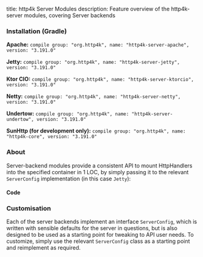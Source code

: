 title: http4k Server Modules
description: Feature overview of the http4k-server modules, covering Server backends

### Installation (Gradle)
**Apache:** ```compile group: "org.http4k", name: "http4k-server-apache", version: "3.191.0"```

**Jetty:** ```compile group: "org.http4k", name: "http4k-server-jetty", version: "3.191.0"```

**Ktor CIO:** ```compile group: "org.http4k", name: "http4k-server-ktorcio", version: "3.191.0"```

**Netty:** ```compile group: "org.http4k", name: "http4k-server-netty", version: "3.191.0"```

**Undertow:** ```compile group: "org.http4k", name: "http4k-server-undertow", version: "3.191.0"```

**SunHttp (for development only):** ```compile group: "org.http4k", name: "http4k-core", version: "3.191.0"```

### About
Server-backend modules provide a consistent API to mount HttpHandlers into the specified container in 1 LOC, by 
simply passing it to the relevant `ServerConfig` implementation (in this case `Jetty`):

#### Code [<img class="octocat"/>](https://github.com/http4k/http4k/blob/master/src/docs/guide/modules/servers/example_http.kt)
<script src="https://gist-it.appspot.com/https://github.com/http4k/http4k/blob/master/src/docs/guide/modules/servers/example_http.kt"></script>

### Customisation
Each of the server backends implement an interface `ServerConfig`, which is written with sensible defaults for the server in questions, 
but is also designed to be used as a starting point for tweaking to API user needs. To customize, simply use the relevant `ServerConfig` 
class as a starting point and reimplement as required.
